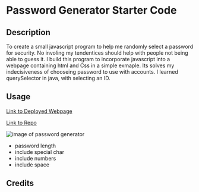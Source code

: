 # Password Generator Starter Code

## Description

To create a small javascript program to help me randomly select a password for security. No involing my tendentices should help with people not being able to guess it. I build this program to incorporate javascript into a webpage containing html and Css in a simple exmaple. Its solves my indecisiveness of chooseing password to use with accounts. I learned querySelector in java, with selecting an ID.

## Usage

[Link to Deployed Webpage]()

[Link to Repo](https://github.com/KevinRhode/Java-pass-generator)

![image of password generator](assets/images/screenshot.png)

* password length
* include special char
* include numbers
* include space

## Credits
